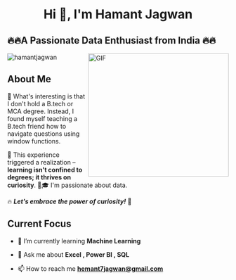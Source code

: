 <h1 align="center">Hi 👋, I'm Hamant Jagwan</h1>
<h2 align="left">🔥🔥A Passionate Data Enthusiast from India 🔥🔥</h2>


<img align="right" img src="https://capturly.com/blog/wp-content/uploads/2018/02/Data-Website-Analytics.gif" width="320" height="280" alt="GIF">

<p align="top"> <img src="https://komarev.com/ghpvc/?username=hamantjagwan&label=Profile%20views&color=0e75b6&style=flat" alt="hamantjagwan" /> </p>

## About Me
🚀 What's interesting is that I don't hold a B.tech or MCA degree. Instead, I found myself teaching a B.tech friend how to navigate questions using window functions. 

📖 This experience triggered a realization – **learning isn't confined to degrees; it thrives on curiosity**. 🤔🎓
I'm passionate about data. 

 🔥 ***Let's embrace the power of curiosity!*** 🌟 
 ## Current Focus

- 🌱 I’m currently learning **Machine Learning**

- 💬 Ask me about **Excel , Power BI , SQL**

- 📫 How to reach me **hemant7jagwan@gmail.com**


